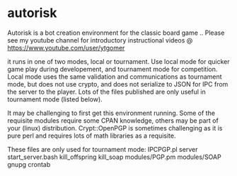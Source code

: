 autorisk
========

Autorisk is a bot creation environment for the classic board game .. Please see my youtube channel for introductory instructional videos @ https://www.youtube.com/user/ytgomer

it runs in one of two modes, local or tournament.  Use local mode for quicker game play during developement, and tournament mode for competition.  Local mode uses the same validation and communications as tournament mode, but does not use crypto, and does not serialize to JSON for IPC from the server to the player.  Lots of the files published are only useful in tournament mode (listed below).  

It may be challenging to first get this environment running.  Some of the requisite modules require some CPAN knowledge, others may be part of your (linux) distribution.  Crypt::OpenPGP is sometimes challenging as it is pure perl and requires lots of math libraries as a requisite. 

These files are only used for tournament mode:
  IPCPGP.pl
  server
  start_server.bash
  kill_offspring
  kill_soap
  modules/PGP.pm
  modules/SOAP
  gnupg
  crontab
  
  
